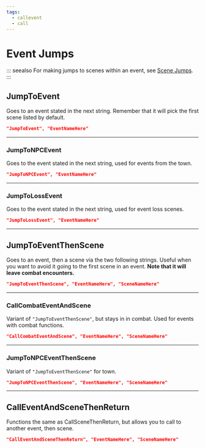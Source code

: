 ```yaml
---
tags:
  - callevent
  - call
---
```


# Event Jumps
::: seealso
For making jumps to scenes within an event, see
[Scene Jumps](../EventOnly/SceneJumps.md).
:::

## JumpToEvent
Goes to an event stated in the next string. Remember that it will pick
the first scene listed by default.

``` json
"JumpToEvent", "EventNameHere"
```

------------------------------------------------------------------------

### JumpToNPCEvent
Goes to the event stated in the next string, used for events from the
town.

``` json
"JumpToNPCEvent", "EventNameHere"
```

------------------------------------------------------------------------

### JumpToLossEvent
Goes to the event stated in the next string, used for event loss scenes.

``` json
"JumpToLossEvent", "EventNameHere"
```

------------------------------------------------------------------------

## JumpToEventThenScene
Goes to an event, then a scene via the two following strings. Useful
when you want to avoid it going to the first scene in an event. **Note
that it will leave combat encounters.**

``` json
"JumpToEventThenScene", "EventNameHere", "SceneNameHere"
```

------------------------------------------------------------------------

### CallCombatEventAndScene
Variant of `"JumpToEventThenScene"`, but stays in in combat. Used for
events with combat functions.

``` json
"CallCombatEventAndScene", "EventNameHere", "SceneNameHere"
```

------------------------------------------------------------------------

### JumpToNPCEventThenScene
Variant of `"JumpToEventThenScene"` for town.

``` json
"JumpToNPCEventThenScene", "EventNameHere", "SceneNameHere"
```

------------------------------------------------------------------------

## CallEventAndSceneThenReturn
Functions the same as CallSceneThenReturn, but allows you to call to another event, then scene.

``` json
"CallEventAndSceneThenReturn", "EventNameHere", "SceneNameHere"
```
